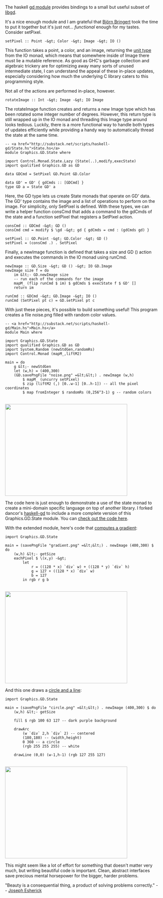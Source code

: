 The haskell
<a href="http://hackage.haskell.org/package/gd-3000.4.0">gd module</a>
provides bindings to a small but useful subset of <a
href="http://www.libgd.org/">libgd</a>.

It's a nice enough module and I am grateful that
<a href="http://bringert.net/">Björn Bringert</a>
took the time to put it together but it's just not... <i>functional</i> enough
for my tastes. Consider setPixel.
</p>

```
setPixel :: Point -&gt; Color -&gt; Image -&gt; IO ()
```

<p>
This function takes a point, a color, and an image, returning the
<a href="http://en.wikipedia.org/wiki/Unit_type">unit type</a> from the IO
monad, which means that somewhere inside of Image there must lie a mutable
reference. As good as GHC's garbage collection and algebraic trickery are for
optimizing away many sorts of unused intermediate state,
I can understand the appeal of these in-place updates, especially
considering how much the underlying C library caters to this programming style.
</p>

<p>
Not all of the actions are performed in-place, however.
<p>

```
rotateImage :: Int -&gt; Image -&gt; IO Image
```

<p>
The rotateImage function creates and returns a new Image type which has been
rotated some integer number of degrees. However, this return type is still
wrapped up in the IO monad and threading this Image type around looks tedious.
Luckily, there is a more functional way to handle both types of updates efficiently
while providing a handy way to automatically thread the state at the same time.
</p>

```
-- <a href="http://substack.net/scripts/haskell-gd/State.hs">State.hs</a>
module Graphics.GD.State where

import Control.Monad.State.Lazy (State(..),modify,execState)
import qualified Graphics.GD as GD

data GDCmd = SetPixel GD.Point GD.Color

data GD' = GD' { gdCmds :: [GDCmd] }
type GD a = State GD' a
```

<p>
Here, the GD type lets us create State monads that operate on GD' data.
The GD' type contains the image and a list of operations to perform on the
image. For simplicity, only SetPixel is defined. With these types, we can write
a helper function consCmd that adds a command to the gdCmds of the state and a
function setPixel that registers a SetPixel action.
</p>

```
consCmd :: GDCmd -&gt; GD ()
consCmd cmd = modify $ \gd -&gt; gd { gdCmds = cmd : (gdCmds gd) }

setPixel :: GD.Point -&gt; GD.Color -&gt; GD ()
setPixel = (consCmd .) . SetPixel
```

<p>
Finally, a newImage function is defined that takes a size and GD () action
and executes the commands in the IO monad using runCmd.
</p>

```
newImage :: GD.Size -&gt; GD () -&gt; IO GD.Image
newImage size f = do
    im &lt;- GD.newImage size
    -- run each of the commands for the image
    mapM_ (flip runCmd $ im) $ gdCmds $ execState f $ GD' []
    return im

runCmd :: GDCmd -&gt; GD.Image -&gt; IO ()
runCmd (SetPixel pt c) = GD.setPixel pt c
```

<p>
With just these pieces, it's possible to build something useful!
This program creates a file noise.png filled with random color values.
</p>

```
-- <a href="http://substack.net/scripts/haskell-gd/Main.hs">Main.hs</a>
module Main where 

import Graphics.GD.State
import qualified Graphics.GD as GD
import System.Random (newStdGen,randomRs)
import Control.Monad (mapM_,liftM2)

main = do
    g &lt;- newStdGen
    let (w,h) = (400,300)
    (GD.savePngFile "noise.png" =&lt;&lt;) . newImage (w,h) 
        $ mapM_ (uncurry setPixel)
        $ zip (liftM2 (,) [0..w-1] [0..h-1]) -- all the pixel coordinates
        $ map fromInteger $ randomRs (0,256^3-1) g -- random colors
```

<br>
<img src="/images/haskell-gd/noise.png" width="400" height="300">

<p>
The code here is just enough to demonstrate a use of the state monad to
create a mini-domain specific language on top of another library.
I forked dancor's <a href="http://github.com/dancor/haskell-gd/">haskell-gd</a>
to include a more complete version of this Graphics.GD.State module.
You can <a href="http://github.com/substack/haskell-gd">check out the code
here</a>.
</p>

<p>
With the extended module, here's code that 
<a href="http://github.com/substack/haskell-gd/blob/master/examples/gradient.hs"
>computes a gradient</a>:
</p>

```
import Graphics.GD.State

main = (savePngFile "gradient.png" =&lt;&lt;) . newImage (400,300) $ do
    (w,h) &lt;- getSize
    eachPixel $ \(x,y) -&gt;
        let
            r = ((128 * x) `div` w) + ((128 * y) `div` h)
            g = 127 + ((128 * x) `div` w)
            b = 127
        in rgb r g b
```

<br>
<img src="/images/haskell-gd/gradient.png" width="400" height="300">

<p>
And this one draws a
<a href="http://github.com/substack/haskell-gd/blob/master/examples/circle.hs"
>circle and a line</a>:
</p>

```
import Graphics.GD.State
 
main = (savePngFile "circle.png" =&lt;&lt;) . newImage (400,300) $ do
    (w,h) &lt;- getSize

    fill $ rgb 100 63 127 -- dark purple background

    drawArc
        (w `div` 2,h `div` 2) -- centered
        (180,180) -- (width,height)
        0 360 -- a circle
        (rgb 255 255 255) -- white

    drawLine (0,0) (w-1,h-1) (rgb 127 255 127)
```

<br>
<img src="/images/haskell-gd/circle.png" width="400" height="300">

<p>
This might seem like a lot of effort for something that doesn't matter very
much, but writing beautiful code is important.
Clean, abstract interfaces save precious mental horsepower for the bigger,
harder problems.
</p>

<p>
"Beauty is a consequential thing, a product of solving problems correctly."
-- <a href="http://www.greatbuildings.com/buildings/Cary_House.html"
>Joseph Esherick</a>
</p>
